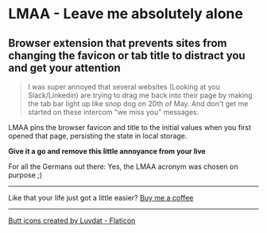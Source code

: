 # LMAA - Leave me absolutely alone
## Browser extension that prevents sites from changing the favicon or tab title to distract you and get your attention

> I was super annoyed that several websites (Looking at you Slack/Linkedin) are trying to drag me back into their page by making the tab bar light up like snop dog on 20th of May. And don't get me started on these intercom "we miss you" messages. 

LMAA pins the browser favicon and title to the initial values when you first opened that page, persisting the state in local storage. 

**Give it a go and remove this little annoyance from your live**

For all the Germans out there: Yes, the LMAA acronym was chosen on purpose ;) 

---

Like that your life just got a little easier? [Buy me a coffee](https://paypal.me/51edpo)

---

[Butt icons created by Luvdat - Flaticon](https://www.flaticon.com/free-icons/butt)